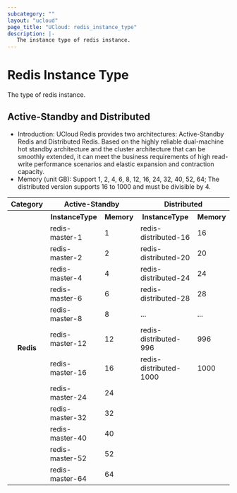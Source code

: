```yaml
---
subcategory: ""
layout: "ucloud"
page_title: "UCloud: redis_instance_type"
description: |-
   The instance type of redis instance.
---
```


# Redis Instance Type

The type of redis instance.

## Active-Standby and Distributed

- Introduction: UCloud Redis provides two architectures: Active-Standby Redis and Distributed Redis. Based on the highly reliable dual-machine hot standby architecture and the cluster architecture that can be smoothly extended, it can meet the business requirements of high read-write performance scenarios and elastic expansion and contraction capacity.
- Memory (unit GB): Support 1, 2, 4, 6, 8, 12, 16, 24, 32, 40, 52, 64; The distributed version supports 16 to 1000 and must be divisible by 4.

<table><tr><th colspan="1">Category</th><th colspan="2">Active-Standby</th><th colspan="2">Distributed</th></tr><tr><th rowspan="18">Redis</th><th>InstanceType</th><th>Memory</th><th>InstanceType</th><th>Memory</th></tr><tr><td>redis-master-1</td><td>1</td><td>redis-distributed-16</td><td>16</td></tr><tr><td>redis-master-2</td><td>2</td><td>redis-distributed-20</td><td>20</td></tr><tr><td>redis-master-4</td><td>4</td><td>redis-distributed-24</td><td>24</td></tr><tr><td>redis-master-6</td><td>6</td><td>redis-distributed-28</td><td>28</td></tr><tr><td>redis-master-8</td><td>8</td><td>...</td><td>...</td></tr><tr><td>redis-master-12</td><td>12</td><td>redis-distributed-996</td><td>996</td></tr><tr><td>redis-master-16</td><td>16</td><td>redis-distributed-1000</td><td>1000</td></tr><tr><td>redis-master-24</td><td>24</td></tr><tr><td>redis-master-32</td><td>32</td></tr><tr><td>redis-master-40</td><td>40</td></tr><tr><td>redis-master-52</td><td>52</td></tr><tr><td>redis-master-64</td><td>64</td></tr></table>
